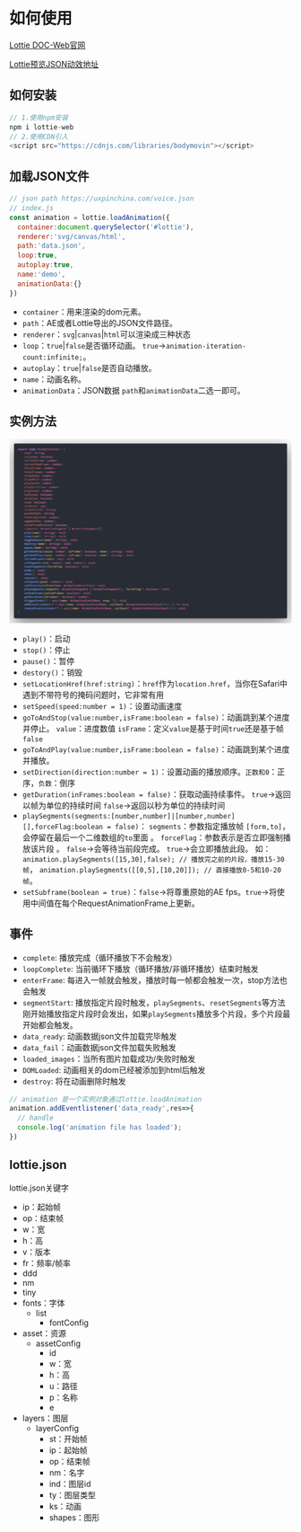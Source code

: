 # 如何使用
[Lottie DOC-Web官网](https://airbnb.io/lottie/#/web)

[Lottie预览JSON动效地址](https://lottiefiles.com/preview)

## 如何安装
```javascript
// 1.使用npm安装
npm i lottie-web
// 2.使用CDN引入
<script src="https://cdnjs.com/libraries/bodymovin"></script>
```
## 加载JSON文件
```javascript
// json path https://uxpinchina.com/voice.json
// index.js
const animation = lottie.loadAnimation({
  container:document.querySelector('#lottie'),
  renderer:'svg/canvas/html',
  path:'data.json',
  loop:true,
  autoplay:true,
  name:'demo',
  animationData:{}
})
```

- `container`：用来渲染的dom元素。
- `path`：AE或者Lottie导出的JSON文件路径。
- `renderer`：`svg`|`canvas`|`html`可以渲染成三种状态
- `loop`：`true`|`false`是否循环动画。 `true`->`animation-iteration-count:infinite;`。
- `autoplay`：`true`|`false`是否自动播放。
- `name`：动画名称。
- `animationData`：JSON数据 `path`和`animationData`二选一即可。

## 实例方法
![示例图片](./code.png)

- `play()`：启动
- `stop()`：停止
- `pause()`：暂停
- `destory()`：销毁
- `setLocationHref(href:string)`：`href`作为`location.href`，当你在Safari中遇到不带符号的掩码问题时，它非常有用
- `setSpeed(speed:number = 1)`：设置动画速度
- `goToAndStop(value:number,isFrame:boolean = false)`：动画跳到某个进度并停止。
`value`：进度数值
`isFrame`：定义`value`是基于时间`true`还是基于帧`false`
- `goToAndPlay(value:number,isFrame:boolean = false)`：动画跳到某个进度并播放。
- `setDirection(direction:number = 1)`：设置动画的播放顺序。`正数和0`：正序，`负数`：倒序
- `getDuration(inFrames:boolean = false)`：获取动画持续事件。
`true`->返回以帧为单位的持续时间
`false`->返回以秒为单位的持续时间
- `playSegments(segments:[number,number]|[number,number][],forceFlag:boolean = false)`：
  `segments`：参数指定播放帧 `[form,to]`，会停留在最后一个二维数组的`to`里面 。
  `forceFlag`：参数表示是否立即强制播放该片段 。
  `false`->会等待当前段完成。
  `true`->会立即播放此段。 如：
  `animation.playSegments([15,30],false); // 播放完之前的片段，播放15-30帧`，
  `animation.playSegments([[0,5],[10,20]]); // 直接播放0-5和10-20帧`。
 - `setSubframe(boolean = true)`：`false`->将尊重原始的AE fps。`true`->将使用中间值在每个RequestAnimationFrame上更新。

## 事件
-   `complete`: 播放完成（循环播放下不会触发）
-   `loopComplete`: 当前循环下播放（循环播放/非循环播放）结束时触发
-   `enterFrame`: 每进入一帧就会触发，播放时每一帧都会触发一次，stop方法也会触发
-   `segmentStart`: 播放指定片段时触发，`playSegments`、`resetSegments`等方法刚开始播放指定片段时会发出，如果`playSegments`播放多个片段，多个片段最开始都会触发。
-   `data_ready`: 动画数据json文件加载完毕触发
-   `data_fail`：动画数据json文件加载失败触发
-   `loaded_images`：当所有图片加载成功/失败时触发
-   `DOMLoaded`: 动画相关的dom已经被添加到html后触发
-   `destroy`: 将在动画删除时触发

```javascript
// animation 是一个实例对象通过lottie.loadAnimation
animation.addEventlistener('data_ready',res=>{
  // handle
  console.log('animation file has loaded');
})
```
## lottie.json
lottie.json关键字
-   ip：起始帧
-   op：结束帧
-   w：宽
-   h：高
-   v：版本
-   fr：频率/帧率
-   ddd
-   nm
-   tiny
-   fonts：字体
    -   list
        -   fontConfig
-   asset：资源
    -   assetConfig
        -   id
        -   w：宽
        -   h：高
        -   u：路径
        -   p：名称
        -   e
-   layers：图层
    -   layerConfig
        -   st：开始帧
        -   ip：起始帧
        -   op：结束帧
        -   nm：名字
        -   ind：图层id
        -   ty：图层类型
        -   ks：动画
        -   shapes：图形